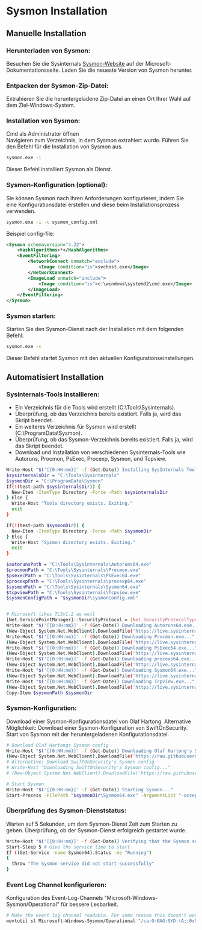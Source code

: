 # Sysmon Installation

## Manuelle Installation

### Herunterladen von Sysmon:
Besuchen Sie die Sysinternals [Sysmon-Website](https://learn.microsoft.com/en-us/sysinternals/downloads/sysmon) auf der Microsoft-Dokumentationsseite.
Laden Sie die neueste Version von Sysmon herunter.

### Entpacken der Sysmon-Zip-Datei:
Extrahieren Sie die heruntergeladene Zip-Datei an einen Ort Ihrer Wahl auf dem Ziel-Windows-System.

### Installation von Sysmon:

Cmd als Administrator öffnen  
Navigieren zum Verzeichnis, in dem Sysmon extrahiert wurde.
Führen Sie den Befehl für die Installation von Sysmon aus.

````bash
sysmon.exe -i
````
Dieser Befehl installiert Sysmon als Dienst.

### Sysmon-Konfiguration (optional):

Sie können Sysmon nach Ihren Anforderungen konfigurieren, indem Sie eine Konfigurationsdatei erstellen und diese beim Installationsprozess verwenden.

````bash
sysmon.exe -i -c sysmon_config.xml
````

Beispiel config-file:
````xml
<Sysmon schemaversion="4.22">
    <HashAlgorithms>*</HashAlgorithms>
    <EventFiltering>
        <NetworkConnect onmatch="exclude">
            <Image condition="is">svchost.exe</Image>
        </NetworkConnect>
        <ImageLoad onmatch="include">
            <Image condition="is">c:\windows\system32\cmd.exe</Image>
        </ImageLoad>
    </EventFiltering>
</Sysmon>
````

### Sysmon starten:

Starten Sie den Sysmon-Dienst nach der Installation mit dem folgenden Befehl:

````bash
sysmon.exe -c
````

Dieser Befehl startet Sysmon mit den aktuellen Konfigurationseinstellungen.

## Automatisiert Installation

### Sysinternals-Tools installieren:

- Ein Verzeichnis für die Tools wird erstellt (C:\Tools\Sysinternals).  
- Überprüfung, ob das Verzeichnis bereits existiert. Falls ja, wird das Skript beendet.  
- Ein weiteres Verzeichnis für Sysmon wird erstellt (C:\ProgramData\Sysmon).  
- Überprüfung, ob das Sysmon-Verzeichnis bereits existiert. Falls ja, wird das Skript beendet.  
- Download und Installation von verschiedenen Sysinternals-Tools wie Autoruns, Procmon, PsExec, Procexp, Sysmon, und Tcpview.

````bash
Write-Host "$('[{0:HH:mm}]' -f (Get-Date)) Installing SysInternals Tooling..."
$sysinternalsDir = "C:\Tools\Sysinternals"
$sysmonDir = "C:\ProgramData\Sysmon"
If(!(test-path $sysinternalsDir)) {
  New-Item -ItemType Directory -Force -Path $sysinternalsDir
} Else {
  Write-Host "Tools directory exists. Exiting."
  exit
}

If(!(test-path $sysmonDir)) {
  New-Item -ItemType Directory -Force -Path $sysmonDir
} Else {
  Write-Host "Sysmon directory exists. Exiting."
  exit
}

$autorunsPath = "C:\Tools\Sysinternals\Autoruns64.exe"
$procmonPath = "C:\Tools\Sysinternals\Procmon.exe"
$psexecPath = "C:\Tools\Sysinternals\PsExec64.exe"
$procexpPath = "C:\Tools\Sysinternals\procexp64.exe"
$sysmonPath = "C:\Tools\Sysinternals\Sysmon64.exe"
$tcpviewPath = "C:\Tools\Sysinternals\Tcpview.exe"
$sysmonConfigPath = "$sysmonDir\sysmonConfig.xml"


# Microsoft likes TLSv1.2 as well
[Net.ServicePointManager]::SecurityProtocol = [Net.SecurityProtocolType]::Tls12
Write-Host "$('[{0:HH:mm}]' -f (Get-Date)) Downloading Autoruns64.exe..."
(New-Object System.Net.WebClient).DownloadFile('https://live.sysinternals.com/Autoruns64.exe', $autorunsPath)
Write-Host "$('[{0:HH:mm}]' -f (Get-Date)) Downloading Procmon.exe..."
(New-Object System.Net.WebClient).DownloadFile('https://live.sysinternals.com/Procmon.exe', $procmonPath)
Write-Host "$('[{0:HH:mm}]' -f (Get-Date)) Downloading PsExec64.exe..."
(New-Object System.Net.WebClient).DownloadFile('https://live.sysinternals.com/PsExec64.exe', $psexecPath)
Write-Host "$('[{0:HH:mm}]' -f (Get-Date)) Downloading procexp64.exe..."
(New-Object System.Net.WebClient).DownloadFile('https://live.sysinternals.com/procexp64.exe', $procexpPath)
Write-Host "$('[{0:HH:mm}]' -f (Get-Date)) Downloading Sysmon64.exe..."
(New-Object System.Net.WebClient).DownloadFile('https://live.sysinternals.com/Sysmon64.exe', $sysmonPath)
Write-Host "$('[{0:HH:mm}]' -f (Get-Date)) Downloading Tcpview.exe..."
(New-Object System.Net.WebClient).DownloadFile('https://live.sysinternals.com/Tcpview.exe', $tcpviewPath)
Copy-Item $sysmonPath $sysmonDir
````

### Sysmon-Konfiguration:
Download einer Sysmon-Konfigurationsdatei von Olaf Hartong.
Alternative Möglichkeit: Download einer Sysmon-Konfiguration von SwiftOnSecurity.
Start von Sysmon mit der heruntergeladenen Konfigurationsdatei.

````bash
# Download Olaf Hartongs Sysmon config
Write-Host "$('[{0:HH:mm}]' -f (Get-Date)) Downloading Olaf Hartong's Sysmon config..."
(New-Object System.Net.WebClient).DownloadFile('https://raw.githubusercontent.com/olafhartong/sysmon-modular/master/sysmonconfig.xml', "$sysmonConfigPath")
# Alternative: Download SwiftOnSecurity's Sysmon config
# Write-Host "Downloading SwiftOnSecurity's Sysmon config..."
# (New-Object System.Net.WebClient).DownloadFile('https://raw.githubusercontent.com/SwiftOnSecurity/sysmon-config/master/sysmonconfig-export.xml', "$sysmonConfigPath")

# Start Sysmon
Write-Host "$('[{0:HH:mm}]' -f (Get-Date)) Starting Sysmon..."
Start-Process -FilePath "$sysmonDir\Sysmon64.exe" -ArgumentList "-accepteula -i $sysmonConfigPath"
````

### Überprüfung des Sysmon-Dienststatus:
Warten auf 5 Sekunden, um dem Sysmon-Dienst Zeit zum Starten zu geben.
Überprüfung, ob der Sysmon-Dienst erfolgreich gestartet wurde.

````bash
Write-Host "$('[{0:HH:mm}]' -f (Get-Date)) Verifying that the Sysmon service is running..."
Start-Sleep 5 # Give the service time to start
If ((Get-Service -name Sysmon64).Status -ne "Running")
{
  throw "The Sysmon service did not start successfully"
}
````

### Event Log Channel konfigurieren:
Konfiguration des Event-Log-Channels "Microsoft-Windows-Sysmon/Operational" für bessere Lesbarkeit.


````bash
# Make the event log channel readable. For some reason this doesn't work in the GPO and only works when run manually.
wevtutil sl Microsoft-Windows-Sysmon/Operational "/ca:O:BAG:SYD:(A;;0x5;;;BA)(A;;0x1;;;S-1-5-20)(A;;0x1;;;S-1-5-32-573)"
````